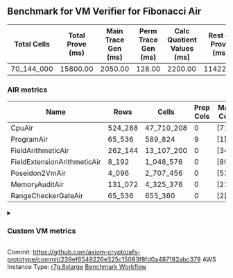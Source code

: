 ## Benchmark for VM Verifier for Fibonacci Air
| Total Cells | Total Prove (ms) | Main Trace Gen (ms) | Perm Trace Gen (ms) | Calc Quotient Values (ms) | Rest of Prove (ms) |
|-----------------------------|-----------------------|--------------------------|--------------------------|-----------------|----------------|
| 70_144_000 | 15800.00 | 2050.00 | 128.00 | 2200.00 | 11422.00 |

### AIR metrics
| Name | Rows | Cells | Prep Cols | Main Cols | Perm Cols |
|------|------|-------|-----------|-----------|-----------|
| CpuAir               | 524_288    | 47_710_208  | 0     | [71] | [20] |
| ProgramAir           | 65_536     | 589_824     | 9     | [1] | [8] |
| FieldArithmeticAir   | 262_144    | 13_107_200  | 0     | [34] | [16] |
| FieldExtensionArithmeticAir | 8_192      | 1_048_576   | 0     | [80] | [48] |
| Poseidon2VmAir       | 4_096      | 2_707_456   | 0     | [537] | [124] |
| MemoryAuditAir       | 131_072    | 4_325_376   | 0     | [21] | [12] |
| RangeCheckerGateAir  | 65_536     | 655_360     | 0     | [2] | [8] |
<details>
<summary>

### Custom VM metrics

</summary>

| Name | Value |
|------|------:|
| Cpu                  | `        496_026` |
| FieldArithmetic      | `        164_600` |
| FieldExtension       | `          7_914` |
| Memory               | `        107_120` |
| Poseidon2            | `          3_309` |
| Program              | `         54_724` |
| RangeChecker         | `         65_536` |

#### Opcode metrics
| Name | Frequency | Trace Cells Contributed |
|------|------:|-----:|
| FADD                 | `        134_415` | `     14_186_613` |
| BNE                  | `         75_347` | `      5_349_637` |
| STOREW               | `         74_001` | `      6_198_084` |
| LOADW                | `         49_216` | `      3_576_341` |
| LOADW2               | `         38_007` | `      2_702_193` |
| SHINTW               | `         33_232` | `      3_057_344` |
| STOREW2              | `         21_346` | `      1_824_728` |
| FMUL                 | `         20_715` | `      2_241_897` |
| JAL                  | `         12_909` | `        916_560` |
| FSUB                 | `          9_467` | `      1_062_894` |
| HINT_INPUT           | `          4_769` | `        338_599` |
| CT_END               | `          3_921` | `        278_391` |
| CT_START             | `          3_921` | `        278_391` |
| BBE4MUL              | `          3_759` | `        570_381` |
| BEQ                  | `          3_429` | `        243_459` |
| COMP_POS2            | `          2_678` | `      1_628_224` |
| FE4ADD               | `          1_678` | `        254_386` |
| BBE4DIV              | `          1_239` | `        187_173` |
| FE4SUB               | `          1_238` | `        187_106` |
| PERM_POS2            | `            631` | `        383_648` |
| HINT_BITS            | `            104` | `          7_384` |
| FDIV                 | `              3` | `            315` |
| TERMINATE            | `              1` | `             71` |

### DSL counts
How many opcodes each DSL instruction generates:
| Name | Count |
|------|------:|
| For                  | `        117_162` |
| StoreHintWord        | `         58_471` |
| AddVI                | `         39_783` |
| Alloc                | `         39_094` |
| StoreE               | `         37_932` |
| LoadV                | `         30_112` |
| LoadE                | `         19_400` |
| LoadF                | `         17_279` |
| IfEqI                | `         14_565` |
| StoreV               | `         13_846` |
| ImmV                 | `         13_022` |
| StoreF               | `         10_959` |
| ImmF                 | `          7_240` |
| SubEF                | `          6_612` |
| AddEI                | `          6_244` |
| AssertEqF            | `          5_048` |
| HintInputVec         | `          4_769` |
| CycleTrackerEnd      | `          3_921` |
| CycleTrackerStart    | `          3_921` |
| SubVI                | `          3_900` |
| MulE                 | `          3_726` |
| AssertEqV            | `          3_640` |
| SubV                 | `          3_502` |
| AddFI                | `          3_370` |
| MulVI                | `          3_300` |
| MulV                 | `          3_224` |
| IfNe                 | `          2_817` |
| MulF                 | `          2_682` |
| Poseidon2CompressBabyBear | `          2_678` |
| AddV                 | `          2_274` |
| ImmE                 | `          2_068` |
| AddE                 | `          1_678` |
| MulEF                | `          1_656` |
| DivE                 | `          1_238` |
| SubE                 | `          1_238` |
| IfEq                 | `            743` |
| Poseidon2PermuteBabyBear | `            631` |
| IfNeI                | `            619` |
| AddEFFI              | `            524` |
| AssertEqE            | `            416` |
| SubVIN               | `            412` |
| MulEI                | `            165` |
| HintBitsF            | `            104` |
| AssertEqVI           | `             16` |
| SubEI                | `              8` |
| DivEIN               | `              5` |
| AssertEqEI           | `              4` |
| DivFIN               | `              3` |
| Halt                 | `              1` |
| MulFI                | `              1` |
</details>

Commit: https://github.com/axiom-crypto/afs-prototype/commit/239ef6549226e325c15083f8fd0a487182abc379
AWS Instance Type: [r7g.8xlarge](https://instances.vantage.sh/aws/ec2/r7g.8xlarge)
[Benchmark Workflow](https://github.com/axiom-crypto/afs-prototype/actions/runs/10745660560)
